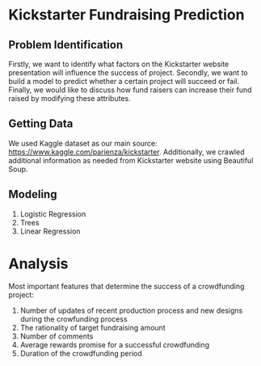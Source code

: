 # Kickstarter Fundraising Prediction
## Problem Identification
Firstly, we want to identify what factors on the Kickstarter website presentation will influence the success of project.
Secondly, we want to build a model to predict whether a certain project will succeed or fail. 
Finally, we would like to discuss how fund raisers can increase their fund raised by modifying these attributes.

## Getting Data
We used Kaggle dataset as our main source: https://www.kaggle.com/parienza/kickstarter.
Additionally, we crawled additional information as needed from Kickstarter website using Beautiful Soup.

## Modeling
1. Logistic Regression
2. Trees
3. Linear Regression

# Analysis
Most important features that determine the success of a crowdfunding project:
1. Number of updates of recent production process and new designs during the crowfunding process
2. The rationality of target fundraising amount
3. Number of comments
4. Average rewards promise for a successful crowdfunding
5. Duration of the crowdfunding period
